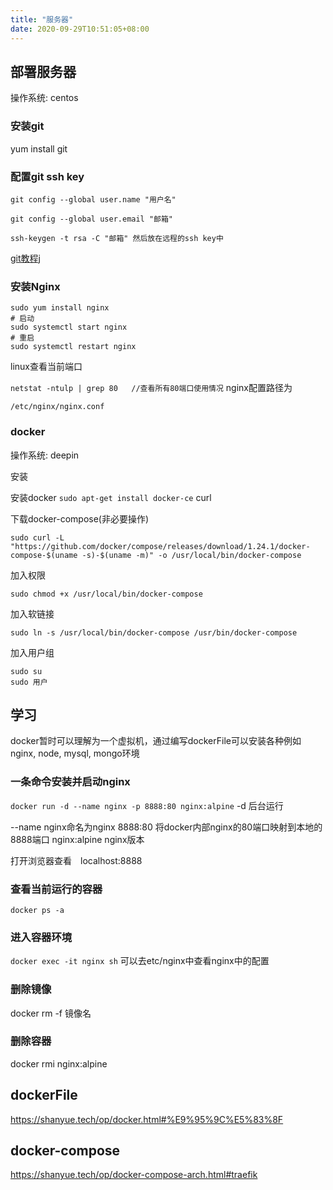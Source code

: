 ```yaml
---
title: "服务器"
date: 2020-09-29T10:51:05+08:00
---
```


## 部署服务器

操作系统: centos

### 安装git

yum install git

### 配置git ssh key

``` shell
git config --global user.name "用户名"

git config --global user.email "邮箱"

ssh-keygen -t rsa -C "邮箱" 然后放在远程的ssh key中
```

[git教程j](https://juejin.im/post/6844903891067224078)

### 安装Nginx

``` shell
sudo yum install nginx
# 启动
sudo systemctl start nginx
# 重启
sudo systemctl restart nginx
```

linux查看当前端口

 `netstat -ntulp | grep 80   //查看所有80端口使用情况`
nginx配置路径为

 `/etc/nginx/nginx.conf`

### docker

操作系统: deepin

安装

安装docker
 `sudo apt-get install docker-ce`
curl

下载docker-compose(非必要操作)

``` 
sudo curl -L "https://github.com/docker/compose/releases/download/1.24.1/docker-compose-$(uname -s)-$(uname -m)" -o /usr/local/bin/docker-compose
```

加入权限

``` 
sudo chmod +x /usr/local/bin/docker-compose
```

加入软链接

``` 
sudo ln -s /usr/local/bin/docker-compose /usr/bin/docker-compose
```

加入用户组

``` 
sudo su
sudo 用户
```

## 学习

docker暂时可以理解为一个虚拟机，通过编写dockerFile可以安装各种例如nginx, node, mysql, mongo环境

### 一条命令安装并启动nginx

 `docker run -d --name nginx -p 8888:80 nginx:alpine`
-d 后台运行

--name nginx命名为nginx
8888:80 将docker内部nginx的80端口映射到本地的8888端口
nginx:alpine nginx版本

打开浏览器查看　localhost:8888

### 查看当前运行的容器

 `docker ps -a`

### 进入容器环境

 `docker exec -it nginx sh`
可以去etc/nginx中查看nginx中的配置

### 删除镜像

docker rm -f 镜像名

### 删除容器

docker rmi nginx:alpine

## dockerFile

https://shanyue.tech/op/docker.html#%E9%95%9C%E5%83%8F

## docker-compose

https://shanyue.tech/op/docker-compose-arch.html#traefik
